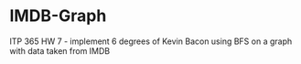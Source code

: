 # IMDB-Graph
ITP 365 HW 7 - implement 6 degrees of Kevin Bacon using BFS on a graph with data taken from IMDB
